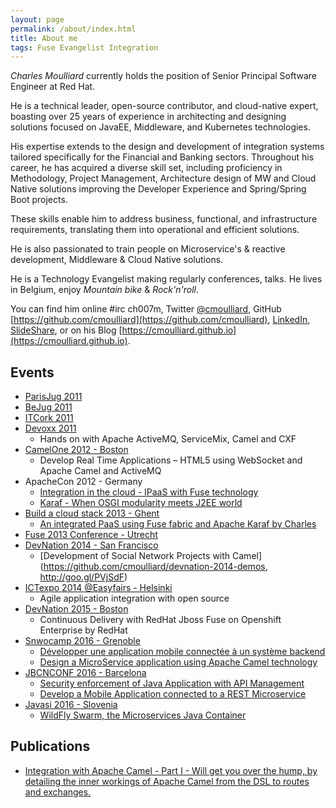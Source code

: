```yaml
---
layout: page
permalink: /about/index.html
title: About me
tags: Fuse Evangelist Integration
---
```


*Charles Moulliard* currently holds the position of Senior Principal Software Engineer at Red Hat.

He is a technical leader, open-source contributor, and cloud-native expert, boasting over 25 years of experience in architecting and designing solutions focused on JavaEE, Middleware, and Kubernetes technologies.

His expertise extends to the design and development of integration systems tailored specifically for the Financial and Banking sectors. Throughout his career, he has acquired a diverse skill set, including proficiency in Methodology, Project Management, Architecture design of MW and Cloud Native solutions improving the Developer Experience and Spring/Spring Boot projects.

These skills enable him to address business, functional, and infrastructure requirements, translating them into operational and efficient solutions.

He is also passionated to train people on Microservice's & reactive development, Middleware & Cloud Native solutions.

He is a Technology Evangelist making regularly conferences, talks. He lives in Belgium, enjoy *Mountain bike* & *Rock'n'roll*.

You can find him online #irc ch007m, Twitter [@cmoulliard](http://twitter.com/cmoulliard), GitHub [https://github.com/cmoulliard](https://github.com/cmoulliard), [LinkedIn](http://be.linkedin.com/in/charlesmoulliard/), [SlideShare](http://www.slideshare.net/cmoulliard), or on his Blog [https://cmoulliard.github.io](https://cmoulliard.github.io).

## Events

- [ParisJug 2011](http://www.parisjug.org/xwiki/bin/view/Meeting/20110510)
- [BeJug 2011](http://bejug.org/confluenceBeJUG/display/BeJUG/Integration+with+Apache+Camel+and+ESB)
- [ITCork 2011](http://www.itcork.ie/index.cfm?page=events&eventId=229)
- [Devoxx 2011](http://www.devoxx.com/display/DV11/Hands+on+with+Apache+ActiveMQ%2C+ServiceMix%2C+Camel+and+CXF,http://www.devoxx.com/display/DV11/Hands+on+with+Apache+ActiveMQ%2C+ServiceMix%2C+Camel+and+CXF)
  * Hands on with Apache ActiveMQ, ServiceMix, Camel and CXF
- [CamelOne 2012 - Boston](http://fusesource.com/apache-camel-conference-2012/camelone_speakers_2012/#cmoulliard)
  * Develop Real Time Applications – HTML5 using WebSocket and Apache Camel and ActiveMQ
- ApacheCon 2012 - Germany
  * [Integration in the cloud - IPaaS with Fuse technology](http://archive.apachecon.com/eu2012/presentations/06-Tuesday/L2R_Cloud/aceu-2012-integration-in-the-cloud-IPaaS-with-fuse-technology.pdf)
  * [Karaf - When OSGI modularity meets J2EE world](http://archive.apachecon.com/eu2012/presentations/07-Wednesday/RN-Big_Data/aceu-2012-karaf-when-osgi-modularity-meets-j2ee-world_present-and%20future.pdf)
- [Build a cloud stack 2013 - Ghent](http://open.citrix.com/bacd-ghent-2013.html)
  * [An integrated PaaS using Fuse fabric and Apache Karaf by Charles](http://www.slideshare.net/cmoulliard/ipaas-with-fuse-fabric-technology)   
- [Fuse 2013 Conference - Utrecht](https://jbossfuse2013.eventbrite.nl/)
- [DevNation 2014 - San Francisco](http://lanyrd.com/2014/devnation14/scxrcf/)
  * [Development of Social Network Projects with Camel](https://github.com/cmoulliard/devnation-2014-demos, http://goo.gl/PVjSdF) 
- [ICTexpo 2014 @Easyfairs - Helsinki](http://www.easyfairs.com/events_216/ictexpo-helsinki2014_45506/ictexpo-helsinki-2014_45507/)
  * Agile application integration with open source 
- [DevNation 2015 - Boston](http://www.devnation.org/#f127f9391dd047dd8bd8458080cea8b7)
  * Continuous Delivery with RedHat Jboss Fuse on Openshift Enterprise by RedHat
- [Snwocamp 2016 - Grenoble](http://snowcamp.io)
  * [Développer une application mobile connectée à un système backend](http://snowcamp2016.sched.org/event/5meC/developper-une-application-mobile-connectee-a-un-systeme-backend?iframe=yes&w=&sidebar=yes&bg=no#?iframe=yes&w=&sidebar=yes&bg=no)
  * [Design a MicroService application using Apache Camel technology](http://snowcamp2016.sched.org/event/5nBL/design-a-rest-microservice-using-apache-camel-technology?iframe=yes&w=&sidebar=yes&bg=no)
- [JBCNCONF 2016 - Barcelona](http://www.jbcnconf.com/2016/)
  * [Security enforcement of Java Application with API Management](http://www.jbcnconf.com/2016/infoSpeaker.html?ref=cmoulliard)
  * [Develop a Mobile Application connected to a REST Microservice](http://www.jbcnconf.com/2016/infoSpeaker.html?ref=cmoulliard)
- [Javasi 2016 - Slovenia]()
  * [WildFly Swarm, the Microservices Java Container](http://www.sioug.si/index.php/srecanje-sioug-2016/urnik-v-ponedeljek-17-10-16)

## Publications

- [Integration with Apache Camel - Part I - Will get you over the hump, by detailing the inner workings of Apache Camel from the DSL to routes and exchanges.](http://jaxenter.com/jax-magazine/JAX-Magazine-2013-05)

